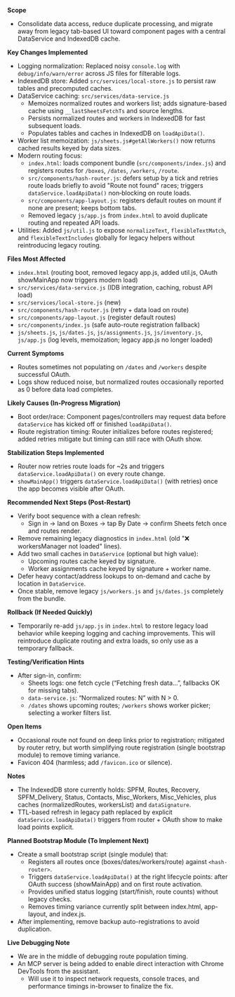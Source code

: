 **Scope**
- Consolidate data access, reduce duplicate processing, and migrate away from legacy tab-based UI toward component pages with a central DataService and IndexedDB cache.

**Key Changes Implemented**
- Logging normalization: Replaced noisy `console.log` with `debug/info/warn/error` across JS files for filterable logs.
- IndexedDB store: Added `src/services/local-store.js` to persist raw tables and precomputed caches.
- DataService caching: `src/services/data-service.js`
  - Memoizes normalized routes and workers list; adds signature-based cache using `__lastSheetsFetchTs` and source lengths.
  - Persists normalized routes and workers in IndexedDB for fast subsequent loads.
  - Populates tables and caches in IndexedDB on `loadApiData()`.
- Worker list memoization: `js/sheets.js#getAllWorkers()` now returns cached results keyed by data sizes.
- Modern routing focus:
  - `index.html`: loads component bundle (`src/components/index.js`) and registers routes for `/boxes`, `/dates`, `/workers`, `/route`.
  - `src/components/hash-router.js`: defers setup by a tick and retries route loads briefly to avoid "Route not found" races; triggers `dataService.loadApiData()` non‑blocking on route loads.
  - `src/components/app-layout.js`: registers default routes on mount if none are present; keeps bottom tabs.
  - Removed legacy `js/app.js` from `index.html` to avoid duplicate routing and repeated API loads.
- Utilities: Added `js/util.js` to expose `normalizeText`, `flexibleTextMatch`, and `flexibleTextIncludes` globally for legacy helpers without reintroducing legacy routing.

**Files Most Affected**
- `index.html` (routing boot, removed legacy app.js, added util.js, OAuth showMainApp now triggers modern load)
- `src/services/data-service.js` (IDB integration, caching, robust API load)
- `src/services/local-store.js` (new)
- `src/components/hash-router.js` (retry + data load on route)
- `src/components/app-layout.js` (register default routes)
- `src/components/index.js` (safe auto-route registration fallback)
- `js/sheets.js`, `js/dates.js`, `js/assignments.js`, `js/inventory.js`, `js/app.js` (log levels, memoization; legacy app.js no longer loaded)

**Current Symptoms**
- Routes sometimes not populating on `/dates` and `/workers` despite successful OAuth.
- Logs show reduced noise, but normalized routes occasionally reported as 0 before data load completes.

**Likely Causes (In-Progress Migration)**
- Boot order/race: Component pages/controllers may request data before `dataService` has kicked off or finished `loadApiData()`.
- Route registration timing: Router initializes before routes registered; added retries mitigate but timing can still race with OAuth show.

**Stabilization Steps Implemented**
- Router now retries route loads for ~2s and triggers `dataService.loadApiData()` on every route change.
- `showMainApp()` triggers `dataService.loadApiData()` (with retries) once the app becomes visible after OAuth.

**Recommended Next Steps (Post-Restart)**
- Verify boot sequence with a clean refresh:
  - Sign in → land on Boxes → tap By Date → confirm Sheets fetch once and routes render.
- Remove remaining legacy diagnostics in `index.html` (old "❌ workersManager not loaded" lines).
- Add two small caches in `DataService` (optional but high value):
  - Upcoming routes cache keyed by signature.
  - Worker assignments cache keyed by signature + worker name.
- Defer heavy contact/address lookups to on-demand and cache by location in `DataService`.
- Once stable, remove legacy `js/workers.js` and `js/dates.js` completely from the bundle.

**Rollback (If Needed Quickly)**
- Temporarily re-add `js/app.js` in `index.html` to restore legacy load behavior while keeping logging and caching improvements. This will reintroduce duplicate routing and extra loads, so only use as a temporary fallback.

**Testing/Verification Hints**
- After sign-in, confirm:
  - Sheets logs: one fetch cycle (“Fetching fresh data…”, fallbacks OK for missing tabs).
  - `data-service.js`: “Normalized routes: N” with N > 0.
  - `/dates` shows upcoming routes; `/workers` shows worker picker; selecting a worker filters list.

**Open Items**
- Occasional route not found on deep links prior to registration; mitigated by router retry, but worth simplifying route registration (single bootstrap module) to remove timing variance.
- Favicon 404 (harmless; add `/favicon.ico` or silence).

**Notes**
- The IndexedDB store currently holds: SPFM, Routes, Recovery, SPFM_Delivery, Status, Contacts, Misc_Workers, Misc_Vehicles, plus caches (normalizedRoutes, workersList) and `dataSignature`.
- TTL-based refresh in legacy path replaced by explicit `dataService.loadApiData()` triggers from router + OAuth show to make load points explicit.

**Planned Bootstrap Module (To Implement Next)**
- Create a small bootstrap script (single module) that:
  - Registers all routes once (boxes/dates/workers/route) against `<hash-router>`.
  - Triggers `dataService.loadApiData()` at the right lifecycle points: after OAuth success (showMainApp) and on first route activation.
  - Provides unified status logging (start/finish, route counts) without legacy checks.
  - Removes timing variance currently split between index.html, app-layout, and index.js.
- After implementing, remove backup auto-registrations to avoid duplication.

**Live Debugging Note**
- We are in the middle of debugging route population timing.
- An MCP server is being added to enable direct interaction with Chrome DevTools from the assistant.
  - Will use it to inspect network requests, console traces, and performance timings in-browser to finalize the fix.
